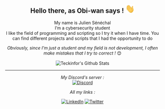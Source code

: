 <div align="center">
<h2> <b>Hello there</b>, as Obi-wan says ! <img src="https://github.com/Teckinfor/Teckinfor/blob/main/gif/Hi.gif" width="30px"></h2>
</div>

<div align="center" width="50">

<!-- <img src="" alt="Welcome!" width="300"/> -->

</div>

<div align="center">

My name is Julien Sénéchal <br>
I’m a cybersecurity student <br>
I like the field of programming and scripting so I try it when I have time. You can find different projects and scripts that I had the opportunity to do <br>


<i>Obviously, since I’m just a student and my field is not development, I often make mistakes that I try to correct !</i> 😊

</div>

<div align="center">

<img align="center" src="https://github-readme-stats.vercel.app/api?username=Teckinfor&include_all_commits=true&count_private=true&show_icons=true&line_height=20&title_color=7A7ADB&icon_color=2234AE&text_color=D3D3D3&bg_color=0,000000,130F40" alt="Teckinfor's Github Stats">

</br>

---

<i>My Discord's server :</i><br>
<a href="https://discord.gg/FJEZq47XNy" target="_blank"><img src="https://img.shields.io/discord/349212400790142996?color=blue&label=Spirlow&style=for-the-badge" alt="Discord"></a>

<i>All my links :</i><br>

<a href="https://www.linkedin.com/in/senechaljulien/" target="_blank"><img src="https://img.shields.io/badge/LinkedIn-%230077B5.svg?&style=flat-square&logo=linkedin&logoColor=white" alt="LinkedIn"></a>
<a href="https://twitter.com/julien_senechal" target="_blank"><img src="https://img.shields.io/badge/Twitter-%231DA1F2.svg?&style=flat-square&logo=twitter&logoColor=white" alt="Twitter"></a>

</div>

<!-- Readme inspired by ABSphreak -->
